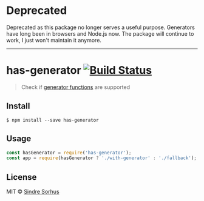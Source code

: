 # Deprecated

Deprecated as this package no longer serves a useful purpose. Generators have long been in browsers and Node.js now. The package will continue to work, I just won't maintain it anymore.

---

# has-generator [![Build Status](https://travis-ci.org/sindresorhus/has-generator.svg?branch=master)](https://travis-ci.org/sindresorhus/has-generator)

> Check if [generator functions](https://developer.mozilla.org/en-US/docs/Web/JavaScript/Reference/Statements/function*) are supported


## Install

```
$ npm install --save has-generator
```


## Usage

```js
const hasGenerator = require('has-generator');
const app = require(hasGenerator ? './with-generator' : './fallback');
```


## License

MIT © [Sindre Sorhus](http://sindresorhus.com)
